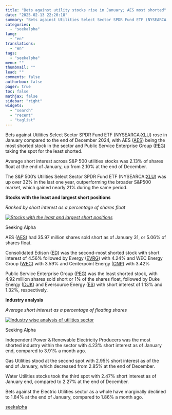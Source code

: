 ```yaml
---
title: "Bets against utility stocks rise in January; AES most shorted"
date: "2025-02-13 22:20:18"
summary: "Bets against Utilities Select Sector SPDR Fund ETF (NYSEARCA:XLU) rose in January compared to the end of December 2024, with AES (AES) being the most shorted stock in the sector and Public Service Enterprise Group (PEG) taking the spot for the least shorted. Average short interest across S&amp;P 500 utilities..."
categories:
  - "seekalpha"
lang:
  - "en"
translations:
  - "en"
tags:
  - "seekalpha"
menu: ""
thumbnail: ""
lead: ""
comments: false
authorbox: false
pager: true
toc: false
mathjax: false
sidebar: "right"
widgets:
  - "search"
  - "recent"
  - "taglist"
---
```


Bets against Utilities Select Sector SPDR Fund ETF (NYSEARCA:[XLU](https://seekingalpha.com/symbol/XLU "The Utilities Select Sector SPDR® Fund ETF")) rose in January compared to the end of December 2024, with AES ([AES](https://seekingalpha.com/symbol/AES "The AES Corporation")) being the most shorted stock in the sector and Public Service Enterprise Group ([PEG](https://seekingalpha.com/symbol/PEG "Public Service Enterprise Group Incorporated")) taking the spot for the least shorted.

Average short interest across S&P 500 utilities stocks was 2.13% of shares float at the end of January, up from 2.10% at the end of December.

The S&P 500’s Utilities Select Sector SPDR Fund ETF (NYSEARCA:[XLU](https://seekingalpha.com/symbol/XLU "The Utilities Select Sector SPDR® Fund ETF")) was up over 32% in the last one year, outperforming the broader S&P500 market, which gained nearly 21% during the same period.

**Stocks with the least and largest short positions**

*Ranked by short interest as a percentage of shares float*

*[![Stocks with the least and largest short positions](https://static.seekingalpha.com/cdn/s3/uploads/attachment/image/67b2cb8c8c858d648a0a89e9a8e5dac9.png?io=getty-c-w900)](https://static.seekingalpha.com/cdn/s3/uploads/attachment/image/67b2cb8c8c858d648a0a89e9a8e5dac9.png)*



Seeking Alpha



AES ([AES](https://seekingalpha.com/symbol/AES "The AES Corporation")) had 35.97 million shares sold short as of January 31, or 5.06% of shares float.

Consolidated Edison ([ED](https://seekingalpha.com/symbol/ED "Consolidated Edison, Inc.")) was the second-most shorted stock with short interest of 4.56% followed by Evergy ([EVRG](https://seekingalpha.com/symbol/EVRG "Evergy, Inc.")) with 4.24% and WEC Energy Group ([WEC](https://seekingalpha.com/symbol/WEC "WEC Energy Group, Inc.")) with 3.59% and Centerpoint Energy ([CNP](https://seekingalpha.com/symbol/CNP "CenterPoint Energy, Inc.")) with 3.42%

Public Service Enterprise Group ([PEG](https://seekingalpha.com/symbol/PEG "Public Service Enterprise Group Incorporated")) was the least shorted stock, with 4.92 million shares sold short or 1% of the shares float, followed by Duke Energy ([DUK](https://seekingalpha.com/symbol/DUK "Duke Energy Corporation")) and Eversource Energy ([ES](https://seekingalpha.com/symbol/ES "Eversource Energy")) with short interest of 1.13% and 1.32%, respectively.

**Industry analysis**

*Average short interest as a percentage of floating shares*

[![Industry wise analysis of utilities sector ](https://static.seekingalpha.com/cdn/s3/uploads/attachment/image/2a8322c0d835c780e74cddb30549215c.png?io=getty-c-w900)](https://static.seekingalpha.com/cdn/s3/uploads/attachment/image/2a8322c0d835c780e74cddb30549215c.png)



Seeking Alpha



Independent Power & Renewable Electricity Producers was the most shorted industry within the sector with 4.23% short interest as of January end, compared to 3.91% a month ago.

Gas Utilities stood at the second spot with 2.95% short interest as of the end of January, which decreased from 2.85% at the end of December.

Water Utilities stocks took the third spot with 2.47% short interest as of January end, compared to 2.27% at the end of December.

Bets against the Electric Utilities sector as a whole have marginally declined to 1.84% at the end of January, compared to 1.86% a month ago.

[seekalpha](https://seekingalpha.com/news/4407771-bets-against-utility-stocks-rise-in-january-aes-most-shorted)
